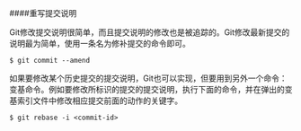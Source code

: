 ####重写提交说明

Git修改提交说明很简单，而且提交说明的修改也是被追踪的。Git修改最新提交的说明最为简单，使用一条名为修补提交的命令即可。

```$ git commit --amend```

如果要修改某个历史提交的提交说明，Git也可以实现，但要用到另外一个命令：变基命令。例如要修改<commit-id>所标识的提交的提交说明，执行下面的命令，并在弹出的变基索引文件中修改相应提交前面的动作的关键字。

```$ git rebase -i <commit-id>```